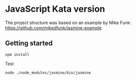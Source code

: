 # JavaScript Kata version

The project structure was based on an example by Mike Funk: https://github.com/mikedfunk/jasmine-example

## Getting started

```
npm install
```

Test
```
node ./node_modules/jasmine/bin/jasmine
```
